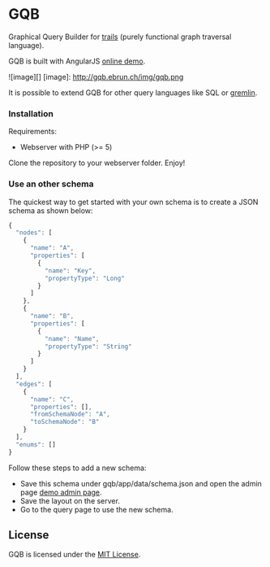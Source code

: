 GQB
===

Graphical Query Builder for [trails](https://github.com/danielkroeni/trails) (purely functional graph traversal language).

GQB is built with AngularJS [online demo](http://gqb.ebrun.ch/).

 ![image][]
  [image]: http://gqb.ebrun.ch/img/gqb.png

It is possible to extend GQB for other query languages like SQL or [gremlin](https://github.com/tinkerpop/gremlin/wiki).

### Installation

Requirements:

- Webserver with PHP (>= 5)

Clone the repository to your webserver folder. Enjoy!

### Use an other schema

The quickest way to get started with your own schema is to create a JSON schema as shown below:

```js
{
  "nodes": [
    {
      "name": "A",
      "properties": [
        {
          "name": "Key",
          "propertyType": "Long"
        }
      ]
    },
    {
      "name": "B",
      "properties": [
        {
          "name": "Name",
          "propertyType": "String"
        }
      ]
    }
  ],
  "edges": [
    {
      "name": "C",
      "properties": [],
      "fromSchemaNode": "A",
      "toSchemaNode": "B"
    }
  ],
  "enums": []
}
```

Follow these steps to add a new schema:

- Save this schema under gqb/app/data/schema.json and open the admin page [demo admin page](http://gqb.ebrun.ch/#/admin).
- Save the layout on the server. 
- Go to the query page to use the new schema.

## License
GQB is licensed under the [MIT License](http://www.opensource.org/licenses/mit-license.php).
